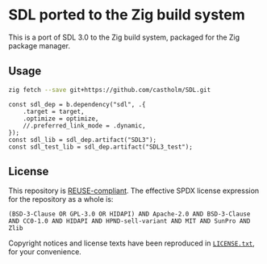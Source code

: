 <!--
© 2024 Carl Åstholm
SPDX-License-Identifier: MIT
-->

# SDL ported to the Zig build system

This is a port of SDL 3.0 to the Zig build system, packaged for the Zig package manager.

## Usage

```sh
zig fetch --save git+https://github.com/castholm/SDL.git
```

```zig
const sdl_dep = b.dependency("sdl", .{
    .target = target,
    .optimize = optimize,
    //.preferred_link_mode = .dynamic,
});
const sdl_lib = sdl_dep.artifact("SDL3");
const sdl_test_lib = sdl_dep.artifact("SDL3_test");
```

## License

This repository is [REUSE-compliant](https://reuse.software/). The effective SPDX license expression for the repository as a whole is:

```
(BSD-3-Clause OR GPL-3.0 OR HIDAPI) AND Apache-2.0 AND BSD-3-Clause AND CC0-1.0 AND HIDAPI AND HPND-sell-variant AND MIT AND SunPro AND Zlib
```

Copyright notices and license texts have been reproduced in [`LICENSE.txt`](LICENSE.txt), for your convenience.
